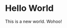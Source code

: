 <!DOCTYPE html>
<html lang="en">
 <head>
  <meta charset="utf-8">
  <title>Hello World</title>
 </head>
 <body>
  <h1>Hello World</h1>
  <p>This is a new world. Wohoo!</p>
 </body>
</html>

